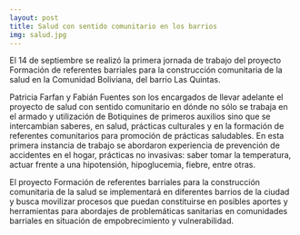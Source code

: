 ```yaml
---
layout: post
title: Salud con sentido comunitario en los barrios
img: salud.jpg
---
```

El 14 de septiembre se realizó la primera jornada de trabajo del proyecto Formación de referentes barriales para la construcción comunitaria de la salud en la Comunidad Boliviana, del barrio Las Quintas.  

Patricia Farfan y Fabián Fuentes son los encargados de llevar adelante el proyecto de salud con sentido comunitario en dónde no sólo se trabaja en el armado y utilización de Botiquines de primeros auxilios sino que se intercambian saberes, en salud, prácticas culturales y en la formación de referentes comunitarios para promoción de prácticas saludables. En esta primera instancia de trabajo se abordaron experiencia de prevención de accidentes en el hogar, prácticas no invasivas: saber tomar la temperatura, actuar frente a una hipotensión, hipoglucemia, fiebre, entre otras.

El proyecto Formación de referentes barriales para la construcción comunitaria de la salud  se implementará en diferentes barrios de la ciudad y busca movilizar procesos que puedan constituirse en posibles aportes y herramientas para abordajes de problemáticas sanitarias en comunidades barriales en situación de empobrecimiento y vulnerabilidad.
